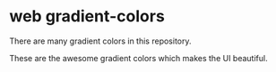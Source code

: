 
 

# web gradient-colors
There are many gradient colors in this repository.


These are the awesome gradient colors which makes the UI beautiful.
